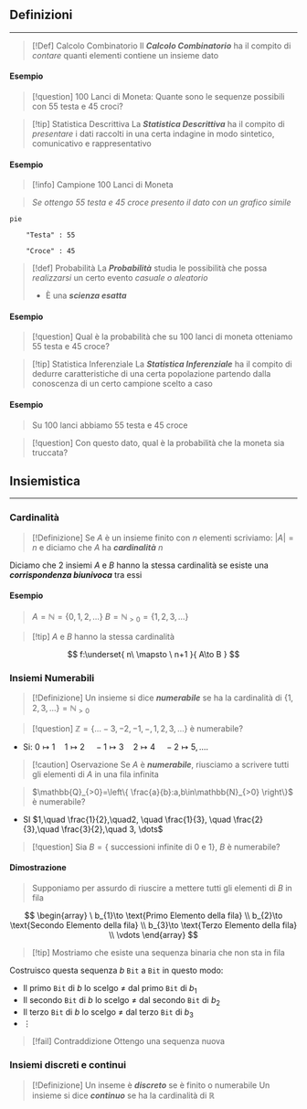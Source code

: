 ## Definizioni
---
>[!Def] Calcolo Combinatorio
>Il ***Calcolo Combinatorio*** ha il compito di *contare* quanti elementi contiene un insieme dato

#### Esempio
>[!question] 100 Lanci di Moneta: Quante sono le sequenze possibili con 55 testa e 45 croci?


>[!tip] Statistica Descrittiva
>La ***Statistica Descrittiva*** ha il compito di *presentare* i dati raccolti in una certa indagine in modo sintetico, comunicativo e rappresentativo

#### Esempio
>[!info] Campione
>100 Lanci di Moneta

> *Se ottengo 55 testa e 45 croce presento il dato con un grafico simile*
```mermaid
pie

    "Testa" : 55

    "Croce" : 45
```


>[!def] Probabilità
>La ***Probabilità*** studia le possibilità che possa *realizzarsi* un certo evento *casuale o aleatorio*
>- È una ***scienza esatta***

#### Esempio
>[!question] Qual è la probabilità che su 100 lanci di moneta otteniamo 55 testa e 45 croce?

>[!tip] Statistica Inferenziale
>La ***Statistica Inferenziale*** ha il compito di dedurre caratteristiche di una certa popolazione partendo dalla conoscenza di un certo campione scelto a caso

#### Esempio
> Su 100 lanci abbiamo 55 testa e 45 croce

>[!question] Con questo dato, qual è la probabilità che la moneta sia truccata?

## Insiemistica
---
### Cardinalità
>[!Definizione]
>Se $A$ è un insieme finito con $n$ elementi scriviamo: $|A|=n$ e diciamo che $A$ ha ***cardinalità*** $n$

Diciamo che 2 insiemi $A$ e $B$ hanno la stessa cardinalità se esiste una ***corrispondenza biunivoca*** tra essi
#### Esempio
>$A=\mathbb{N}=\{ 0,1,2,\dots \}$
>$B=\mathbb{N}_{>0}=\{ 1,2,3,\dots \}$

>[!tip] $A$ e $B$ hanno la stessa cardinalità

$$
f:\underset{ n\ \mapsto \ n+1 }{ A\to B }
$$

### Insiemi Numerabili
>[!Definizione] 
>Un insieme si dice ***numerabile*** se ha la cardinalità di $\{ 1,2,3,\dots \}=\mathbb{N}_{>0}$

>[!question] $\mathbb{Z}=\{ \dots-3,-2,-1,-,1,2,3,\dots \}$ è numerabile?

- Si:
$0\mapsto 1\quad 1\mapsto 2\quad -1\mapsto 3\quad 2\mapsto 4\quad-2\mapsto 5, \dots.$

>[!caution] Oservazione
>Se $A$ è ***numerabile***, riusciamo a scrivere tutti gli elementi di $A$ in una fila infinita

>$\mathbb{Q}_{>0}=\left\{ \frac{a}{b}:a,b\in\mathbb{N}_{>0}   \right\}$ è numerabile?

- SI
$1,\quad \frac{1}{2},\quad2, \quad \frac{1}{3}, \quad \frac{2}{3},\quad \frac{3}{2},\quad 3, \dots$

>[!question] Sia $B=\{$ successioni infinite di $0$ e $1\}$, $B$ è numerabile?

#### Dimostrazione
> Supponiamo per assurdo di riuscire a mettere tutti gli elementi di $B$ in fila

$$
\begin{array}
\ b_{1}\to \text{Primo Elemento della fila} \\
b_{2}\to \text{Secondo Elemento della fila} \\
b_{3}\to \text{Terzo Elemento della fila} \\
\vdots
\end{array}
$$
>[!tip] Mostriamo che esiste una sequenza binaria che non sta in fila

Costruisco questa sequenza $b$ `Bit` a `Bit` in questo modo:
- Il primo `Bit` di $b$ lo scelgo $\neq$ dal primo `Bit` di $b_{1}$
- Il secondo `Bit` di $b$ lo scelgo $\neq$ dal secondo `Bit` di $b_{2}$
- Il terzo `Bit` di $b$ lo scelgo $\neq$ dal terzo `Bit` di $b_{3}$
- $\vdots$

>[!fail] Contraddizione
>Ottengo una sequenza nuova

### Insiemi discreti e continui
>[!Definizione]
>Un inseme è ***discreto*** se è finito o numerabile
>Un insieme si dice ***continuo*** se ha la cardinalità di $\mathbb{R}$